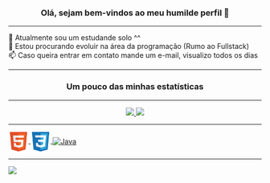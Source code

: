 <h3 align="center">Olá, sejam bem-vindos ao meu humilde perfil 👋</h3>

<!--
**TiagLem/Tiaglem** is a ✨ _special_ ✨ repository because its `README.md` (this file) appears on your GitHub profile.

Here are some ideas to get you started:

- 🔭 I’m currently working on ...
- 🌱 I’m currently learning ...
- 👯 I’m looking to collaborate on ...
- 🤔 I’m looking for help with ...
- 💬 Ask me about ...
- 📫 How to reach me: ...
- 😄 Pronouns: ...
- ⚡ Fun fact: ...
-->
<hr>

🔭 Atualmente sou um estudande solo ^^<br>
🌱 Estou procurando evoluir na área da programação (Rumo ao Fullstack)<br>
📫 Caso queira entrar em contato mande um e-mail, visualizo todos os dias<br>

<hr>

<h3 align="center">Um pouco das minhas estatísticas</h3> <hr>

<div align="center">
  <a href="https://github.com/Tiaglem">
  <img width="40%" align="justify" src="https://github-readme-stats.vercel.app/api?username=Tiaglem&show_icons=true&theme=transparent&include_all_commits=true&count_private=true&locale=pt-br"/>
  <img width="40%" align="justify" src="https://github-readme-stats.vercel.app/api/top-langs/?username=Tiaglem&layout=compact&langs_count=7&theme=transparent&locale=pt-br"/>
</div><hr>

<div style="display: inline_block">
  <!--<img align="top" alt="JavaScript" height="40" width="40" src="https://raw.githubusercontent.com/devicons/devicon/master/icons/javascript/javascript-plain.svg"
  <img align="center" alt="Rafa-Js" height="40" width="40" src="https://cdn.jsdelivr.net/gh/devicons/devicon/icons/java/java-original.svg" />
  <img align="center" alt="Rafa-CSS" height="50" width="40" src="https://cdn.jsdelivr.net/gh/devicons/devicon/icons/react/react-original.svg">
  <img align="center" alt="Rafa-CSS" height="50" width="40" src="https://cdn.jsdelivr.net/gh/devicons/devicon/icons/php/php-plain.svg">
  <img align="center" alt="Rafa-Js" height="50" width="50" src="https://cdn.jsdelivr.net/gh/devicons/devicon/icons/nodejs/nodejs-plain-wordmark.svg" />-->
  <img align="center" alt="HTML" height="40" width="40" src="https://raw.githubusercontent.com/devicons/devicon/master/icons/html5/html5-original.svg">
  <img align="center" alt="CSS" height="40" width="40" src="https://raw.githubusercontent.com/devicons/devicon/master/icons/css3/css3-original.svg">
  <img align="center" alt="Java" height="40" width="40" src="https://cdn.jsdelivr.net/gh/devicons/devicon/icons/java/java-original.svg" />
         
</div><hr>

<div>
 <a href = "tiagolemos04@gmail.com" target="_blank"><img src="https://img.shields.io/badge/-Gmail-%23333?style=for-the-badge&logo=gmail&logoColor=white"></a>
</div>
  
